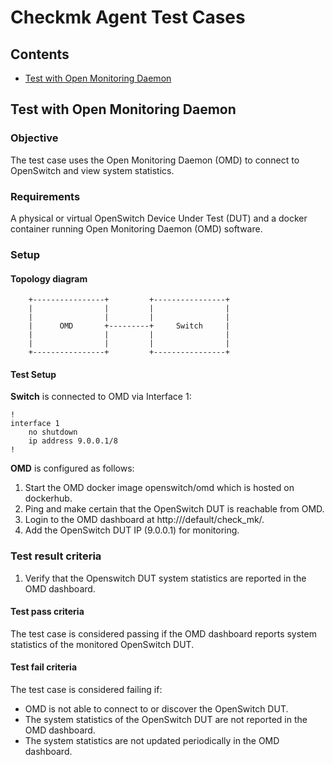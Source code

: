 Checkmk Agent Test Cases
========================

## Contents

- [Test with Open Monitoring Daemon](#test-with-open-monitoring-daemon)

##  Test with Open Monitoring Daemon
### Objective
The test case uses the Open Monitoring Daemon (OMD) to connect to OpenSwitch
and view system statistics.

### Requirements

A physical or virtual OpenSwitch Device Under Test (DUT) and a docker container running Open Monitoring
Daemon (OMD) software.

### Setup
#### Topology diagram

```ditaa
    +----------------+         +----------------+
    |                |         |                |
    |                |         |                |
    |      OMD       +---------+     Switch     |
    |                |         |                |
    |                |         |                |
    +----------------+         +----------------+
```

#### Test Setup
**Switch** is connected to OMD via Interface 1:

```
!
interface 1
    no shutdown
    ip address 9.0.0.1/8
!
```

**OMD** is configured as follows:

1. Start the OMD docker image openswitch/omd which is hosted on dockerhub.
2. Ping and make certain that the OpenSwitch DUT is reachable from OMD.
2. Login to the OMD dashboard at http://<OMD server IP>/default/check_mk/.
3. Add the OpenSwitch DUT IP (9.0.0.1) for monitoring.

### Test result criteria

1. Verify that the Openswitch DUT system statistics are reported in the OMD dashboard.
 
#### Test pass criteria
The test case is considered passing if the OMD dashboard reports system statistics of the monitored OpenSwitch DUT.

#### Test fail criteria
The test case is considered failing if:

- OMD is not able to connect to or discover the OpenSwitch DUT.
- The system statistics of the OpenSwitch DUT are not reported in the OMD dashboard.
- The system statistics are not updated periodically in the OMD dashboard.
